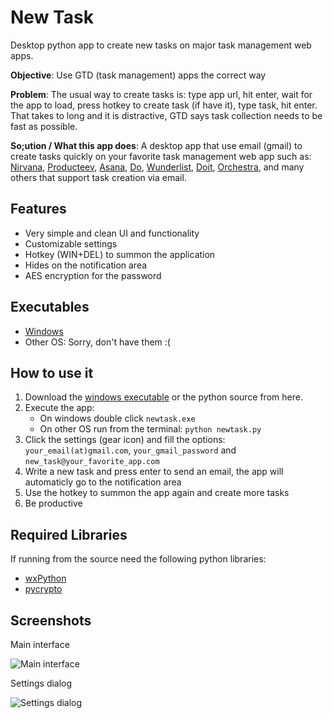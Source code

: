 New Task
========

Desktop python app to create new tasks on major task management web apps.

__Objective__: Use GTD (task management) apps the correct way

__Problem__: The usual way to create tasks is: type app url, hit enter, wait for the app to load, press hotkey to create task (if have it), type task, hit enter. That takes to long and it is distractive, GTD says task collection needs to be fast as possible.

__So;ution / What this app does__: A desktop app that use email (gmail) to create tasks quickly on your favorite task management web app such as: [Nirvana](https://nirvanahq.com), [Producteev](https://producteev.com), [Asana](https://asana.com), [Do](https://Do.com), [Wunderlist](https://wunderlist.com), [Doit](https://doit.im), [Orchestra](https://orchestra.com), and many others that support task creation via email.

Features
--------

- Very simple and clean UI and functionality
- Customizable settings
- Hotkey (WIN+DEL) to summon the application
- Hides on the notification area
- AES encryption for the password

Executables
-----------

- [Windows](https://github.com/dfrodriguez143/newtask/blob/master/dist.zip?raw=true)
- Other OS: Sorry, don't have them :(

How to use it
-------------

1. Download the [windows executable](https://github.com/dfrodriguez143/newtask/blob/master/dist.zip?raw=true) or the python source from here.
2. Execute the app:
	- On windows double click ```newtask.exe```
	- On other OS run from the terminal: ```python newtask.py```
3. Click the settings (gear icon) and fill the options: ```your_email(at)gmail.com```, ```your_gmail_password``` and ```new_task@your_favorite_app.com```
4. Write a new task and press enter to send an email, the app will automaticly go to the notification area
5. Use the hotkey to summon the app again and create more tasks
6. Be productive

Required Libraries
------------------

If running from the source need the following python libraries:
- [wxPython](http://wxpython.org/)
- [pycrypto](https://www.dlitz.net/software/pycrypto/)

Screenshots
-----------

Main interface

![Main interface](http://4.bp.blogspot.com/-CiU0gq1CJA4/UHo4PSsdp-I/AAAAAAAAA_U/5NEHhXBmFCc/s1600/2012-10-13_22h57_27.png)

Settings dialog

![Settings dialog](http://2.bp.blogspot.com/-IbtR43ufPPo/UHo9tIwYMGI/AAAAAAAAA_w/_UH250scHw0/s1600/2012-10-13_23h20_48.png)
